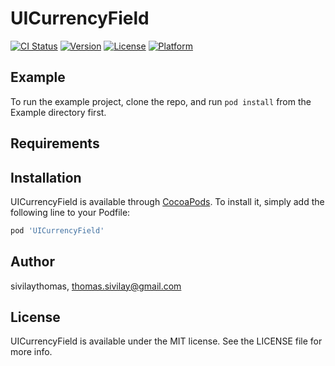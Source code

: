 # UICurrencyField

[![CI Status](http://img.shields.io/travis/sivilaythomas/UICurrencyField.svg?style=flat)](https://travis-ci.org/sivilaythomas/UICurrencyField)
[![Version](https://img.shields.io/cocoapods/v/UICurrencyField.svg?style=flat)](http://cocoapods.org/pods/UICurrencyField)
[![License](https://img.shields.io/cocoapods/l/UICurrencyField.svg?style=flat)](http://cocoapods.org/pods/UICurrencyField)
[![Platform](https://img.shields.io/cocoapods/p/UICurrencyField.svg?style=flat)](http://cocoapods.org/pods/UICurrencyField)

## Example

To run the example project, clone the repo, and run `pod install` from the Example directory first.

## Requirements

## Installation

UICurrencyField is available through [CocoaPods](http://cocoapods.org). To install
it, simply add the following line to your Podfile:

```ruby
pod 'UICurrencyField'
```

## Author

sivilaythomas, thomas.sivilay@gmail.com

## License

UICurrencyField is available under the MIT license. See the LICENSE file for more info.

